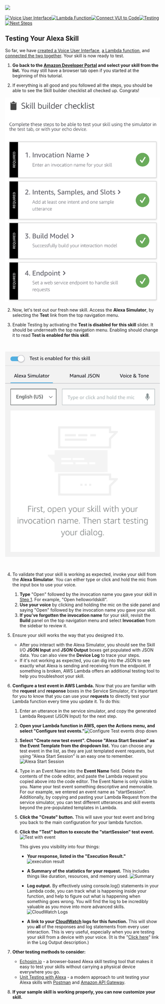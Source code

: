 <img src="https://m.media-amazon.com/images/G/01/mobile-apps/dex/alexa/alexa-skills-kit/tutorials/quiz-game/header._TTH_.png" />

[![Voice User Interface](https://m.media-amazon.com/images/G/01/mobile-apps/dex/alexa/alexa-skills-kit/tutorials/navigation/1-locked._TTH_.png)](./1-voice-user-interface.md)[![Lambda Function](https://m.media-amazon.com/images/G/01/mobile-apps/dex/alexa/alexa-skills-kit/tutorials/navigation/2-locked._TTH_.png)](./2-lambda-function.md)[![Connect VUI to Code](https://m.media-amazon.com/images/G/01/mobile-apps/dex/alexa/alexa-skills-kit/tutorials/navigation/3-locked._TTH_.png)](./3-connect-vui-to-code.md)[![Testing](https://m.media-amazon.com/images/G/01/mobile-apps/dex/alexa/alexa-skills-kit/tutorials/navigation/4-on._TTH_.png)](./4-testing.md)[![Next Steps](https://m.media-amazon.com/images/G/01/mobile-apps/dex/alexa/alexa-skills-kit/tutorials/navigation/5-locked._TTH_.png)](./5-next-steps.md)

## Testing Your Alexa Skill

So far, we have [created a Voice User Interface](./1-voice-user-interface.md), [a Lambda function](./2-lambda-function.md), and [connected the two together](./3-connect-vui-to-code.md).  Your skill is now ready to test.

1.  **Go back to the [Amazon Developer Portal](https://developer.amazon.com/edw/home.html#/skills/list?&sc_category=Owned&sc_channel=RD&sc_campaign=Evangelism2018&sc_publisher=github&sc_content=Survey&sc_detail=hello-world-nodejs-V2_GUI-4&sc_funnel=Convert&sc_country=WW&sc_medium=Owned_RD_Evangelism2018_github_Survey_hello-world-nodejs-V2_GUI-4_Convert_WW_beginnersdevs&sc_segment=beginnersdevs) and select your skill from the list.** You may still have a browser tab open if you started at the beginning of this tutorial.

2. If everything is all good and you followed all the steps, you should be able to see the Skill builder checklist all checked up. Congrats!

![skill-builder-checklist](./resources/skill-builder-checklist.png)

2. Now, let's test out our fresh new skill. Access the **Alexa Simulator**, by selecting the **Test** link from the top navigation menu.

3. Enable Testing by activating the **Test is disabled for this skill** slider. It should be underneath the top navigation menu.  Enabling should change it to read **Test is enabled for this skill**.

<br />

![alexa-test-simulator](./resources/alexa-test-simulator.png)

<br />

4. To validate that your skill is working as expected, invoke your skill from the **Alexa Simulator**. You can either type or click and hold the mic from the input box to use your voice.
	1. **Type** "Open" followed by the invocation name you gave your skill in [Step 1](./1-voice-user-interface.md). For example, "Open helloworldskill".
	2. **Use your voice** by clicking and holding the mic on the side panel and saying "Open" followed by the invocation name you gave your skill.
	3. **If you've forgotten the invocation name** for your skill, revisit the **Build** panel on the top navigation menu and select **Invocation** from the sidebar to review it.

5. Ensure your skill works the way that you designed it to.
	* After you interact with the Alexa Simulator, you should see the Skill I/O **JSON Input** and **JSON Output** boxes get populated with JSON data. You can also view the **Device Log** to trace your steps.
	* If it's not working as expected, you can dig into the JSON to see exactly what Alexa is sending and receiving from the endpoint. If something is broken, AWS Lambda offers an additional testing tool to help you troubleshoot your skill.

6.  **Configure a test event in AWS Lambda.** Now that you are familiar with the **request** and **response** boxes in the Service Simulator, it's important for you to know that you can use your **requests** to directly test your Lambda function every time you update it.  To do this:
    1.  Enter an utterance in the service simulator, and copy the generated Lambda Request (JSON Input) for the next step.

    2.  **Open your Lambda function in AWS, open the Actions menu, and select "Configure test events."**![Configure Test events drop down](https://m.media-amazon.com/images/G/01/mobile-apps/dex/alexa/alexa-skills-kit/tutorials/general/4-5-2-configure-test-event._TTH_.png)

    3.  **Select "Create new test event". Choose "Alexa Start Session" as the Event Template from the dropdown list.** You can choose any test event in the list, as they are just templated event requests, but using "Alexa Start Session" is an easy one to remember.  
![Alexa Start Session](https://m.media-amazon.com/images/G/01/mobile-apps/dex/alexa/alexa-skills-kit/tutorials/general/4-5-3-alexa-start-session._TTH_.png)

    4.  Type in an Event Name into the **Event Name** field.  Delete the contents of the code editor, and paste the Lambda request you copied above into the code editor. The Event Name is only visible to you. Name your test event something descriptive and memorable. For our example, we entered an event name as "startSession". Additionally, by copying and pasting your Lambda Request from the service simulator, you can test different utterances and skill events beyond the pre-populated templates in Lambda.

    5.  **Click the "Create" button.** This will save your test event and bring you back to the main configuration for your lambda function.

    6.  **Click the "Test" button to execute the "startSession" test event.**
![Test with event](https://m.media-amazon.com/images/G/01/mobile-apps/dex/alexa/alexa-skills-kit/tutorials/general/4-5-5-save-and-test._TTH_.png)

        This gives you visibility into four things:

        *  **Your response, listed in the "Execution Result."**
![execution result](https://m.media-amazon.com/images/G/01/mobile-apps/dex/alexa/alexa-skills-kit/tutorials/fact/4-5-5-1-execution-result._TTH_.png)

        *  **A Summary of the statistics for your request.** This includes things like duration, resources, and memory used.
![Summary](https://m.media-amazon.com/images/G/01/mobile-apps/dex/alexa/alexa-skills-kit/tutorials/general/4-5-5-2-summary._TTH_.png)

        *  **Log output.**  By effectively using console.log() statements in your Lambda code, you can track what is happening inside your function, and help to figure out what is happening when something goes wrong.  You will find the log to be incredibly valuable as you move into more advanced skills.
![CloudWatch Logs](https://m.media-amazon.com/images/G/01/mobile-apps/dex/alexa/alexa-skills-kit/tutorials/general/4-5-5-3-log-output._TTH_.png)

        *  **A link to your [CloudWatch](https://console.aws.amazon.com/cloudwatch/home?region=us-east-1#logs:) logs for this function.**  This will show you **all** of the responses and log statements from every user interaction.  This is very useful, especially when you are testing your skill from a device with your voice.  (It is the "[Click here](https://console.aws.amazon.com/cloudwatch/home?region=us-east-1#logs:)" link in the Log Output description.)

7.  **Other testing methods to consider:**

    *  [Echosim.io](https://echosim.io) - a browser-based Alexa skill testing tool that makes it easy to test your skills without carrying a physical device everywhere you go.
    *  [Unit Testing with Alexa](https://github.com/alexa/alexa-cookbook/tree/master/testing/postman/README.md) - a modern approach to unit testing your Alexa skills with [Postman](http://getpostman.com) and [Amazon API Gateway](http://aws.amazon.com/apigateway).

8.  **If your sample skill is working properly, you can now customize your skill.**
